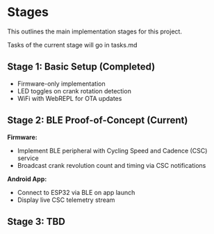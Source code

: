 # Stages

This outlines the main implementation stages for this project.

Tasks of the current stage will go in tasks.md

## Stage 1: Basic Setup (Completed)

- Firmware-only implementation
- LED toggles on crank rotation detection
- WiFi with WebREPL for OTA updates

## Stage 2: BLE Proof-of-Concept (Current)

**Firmware:**

- Implement BLE peripheral with Cycling Speed and Cadence (CSC) service
- Broadcast crank revolution count and timing via CSC notifications

**Android App:**

- Connect to ESP32 via BLE on app launch
- Display live CSC telemetry stream

## Stage 3: TBD
